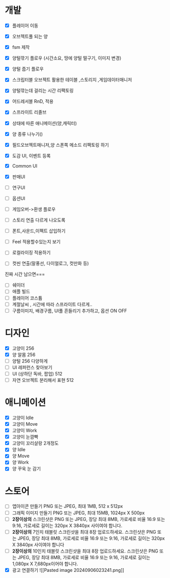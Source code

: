 # 개발
- [x] 플레이어 이동
- [x] 오브젝트풀 되는 양
- [x] fsm 제작
- [x] 양털깎기 플로우 (시간소요, 땅에 양털 떨구기, 이미지 변경)
- [x] 양털 줍기 플로우
- [x] 스크립터블 오브젝트 활용한 테이블 ,스토리지 ,게임데이터매니저
- [x] 양털깎는데 걸리는 시간 리팩토링
- [x] 어드레서블 RnD, 적용 
- [x] 스프라이트 리졸브
- [x] 상태에 따른 애니메이션(양,캐릭터)
- [x] 양 종류 나누기()
- [x] 필드오브젝트매니저,양 스폰쪽 메소드 리팩토링 하기
- [x] 도감 UI, 이벤트 등록 
- [x] Common UI
- [x] 판매UI
- [ ] 연구UI
- [ ] 옵션UI
- [ ] 게임오버->환생 플로우
- [ ] 스토리 연출 다르게 나오도록
- [ ] 폰트,사운드,이펙트 삽입하기
- [ ] Feel 적용할수있는지 보기
- [ ] 로컬라이징 적용하기
- [ ] 컷씬 연출(말풍선, 다이얼로그, 컷만화 등)


진짜 시간 남으면===
- [ ] 쉐이더
- [ ] 애플 빌드
- [ ] 플레이어 코스튬
- [ ] 계절날씨 , 시간에 따라 스프라이트 다르게..
- [ ] 구름이미지, 배경구름, UI풀 흔들리기 추가하고, 옵션 ON OFF
# 디자인
- [x] 고양이 256
- [x] 양 알몸 256
- [ ] 양털 256 다양하게
- [ ] UI 레퍼런스 찾아보기
- [ ] UI (상하단 독바, 팝업) 512
- [ ] 자연 오브젝트 분리해서 표현 512

# 애니메이션
- [x] 고양이 Idle 
- [x] 고양이 Move 
- [x] 고양이 Work
- [x] 고양이 눈깜빡
- [x] 고양이 꼬리살랑 2개정도
- [x] 양 Idle 
- [x] 양 Move
- [x] 양 Work 
- [x] 양 꾸욱 눈 감기

# 스토어
- [ ] 앱아이콘 만들기 PNG 또는 JPEG, 최대 1MB, 512 x 512px
- [ ] 그래픽 이미지 만들기 PNG 또는 JPEG, 최대 15MB, 1024px X 500px
- [ ] **2장이상의** 스크린샷은 PNG 또는 JPEG, 장당 최대 8MB, 가로세로 비율 16:9 또는 9:16, 가로세로 길이는 320px X 3840px 사이여야 합니다.
- [ ] **2장이상의** 7인치 태블릿 스크린샷을 최대 8장 업로드하세요. 스크린샷은 PNG 또는 JPEG, 장당 최대 8MB, 가로세로 비율 16:9 또는 9:16, 가로세로 길이는 320px X 3840px 사이여야 합니다
- [ ]  **2장이상의** 10인치 태블릿 스크린샷을 최대 8장 업로드하세요. 스크린샷은 PNG 또는 JPEG, 장당 최대 8MB, 가로세로 비율 16:9 또는 9:16, 가로세로 길이는 1,080px X 7,680px이어야 합니다.
- [x] 광고 연결하기
![[Pasted image 20240906023241.png]]